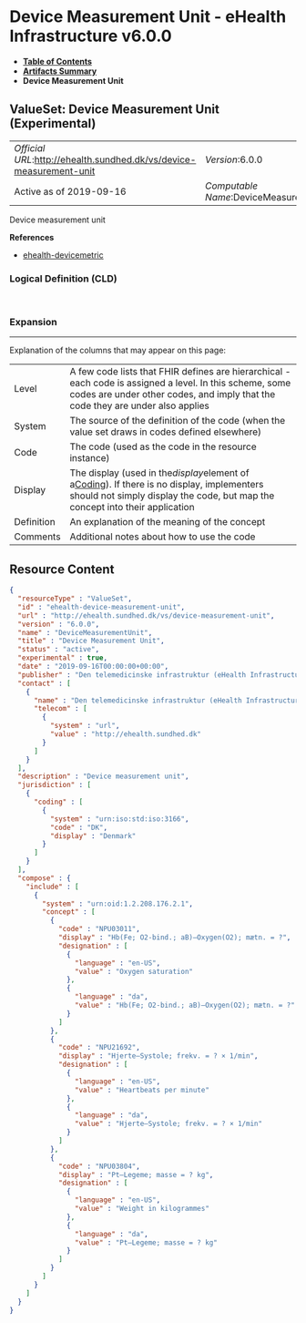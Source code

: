 # Device Measurement Unit - eHealth Infrastructure v6.0.0

* [**Table of Contents**](toc.md)
* [**Artifacts Summary**](artifacts.md)
* **Device Measurement Unit**

## ValueSet: Device Measurement Unit (Experimental) 

| | |
| :--- | :--- |
| *Official URL*:http://ehealth.sundhed.dk/vs/device-measurement-unit | *Version*:6.0.0 |
| Active as of 2019-09-16 | *Computable Name*:DeviceMeasurementUnit |

 
Device measurement unit 

 **References** 

* [ehealth-devicemetric](StructureDefinition-ehealth-devicemetric.md)

### Logical Definition (CLD)

 

### Expansion

-------

 Explanation of the columns that may appear on this page: 

| | |
| :--- | :--- |
| Level | A few code lists that FHIR defines are hierarchical - each code is assigned a level. In this scheme, some codes are under other codes, and imply that the code they are under also applies |
| System | The source of the definition of the code (when the value set draws in codes defined elsewhere) |
| Code | The code (used as the code in the resource instance) |
| Display | The display (used in the*display*element of a[Coding](http://hl7.org/fhir/R4/datatypes.html#Coding)). If there is no display, implementers should not simply display the code, but map the concept into their application |
| Definition | An explanation of the meaning of the concept |
| Comments | Additional notes about how to use the code |



## Resource Content

```json
{
  "resourceType" : "ValueSet",
  "id" : "ehealth-device-measurement-unit",
  "url" : "http://ehealth.sundhed.dk/vs/device-measurement-unit",
  "version" : "6.0.0",
  "name" : "DeviceMeasurementUnit",
  "title" : "Device Measurement Unit",
  "status" : "active",
  "experimental" : true,
  "date" : "2019-09-16T00:00:00+00:00",
  "publisher" : "Den telemedicinske infrastruktur (eHealth Infrastructure)",
  "contact" : [
    {
      "name" : "Den telemedicinske infrastruktur (eHealth Infrastructure)",
      "telecom" : [
        {
          "system" : "url",
          "value" : "http://ehealth.sundhed.dk"
        }
      ]
    }
  ],
  "description" : "Device measurement unit",
  "jurisdiction" : [
    {
      "coding" : [
        {
          "system" : "urn:iso:std:iso:3166",
          "code" : "DK",
          "display" : "Denmark"
        }
      ]
    }
  ],
  "compose" : {
    "include" : [
      {
        "system" : "urn:oid:1.2.208.176.2.1",
        "concept" : [
          {
            "code" : "NPU03011",
            "display" : "Hb(Fe; O2-bind.; aB)—Oxygen(O2); mætn. = ?",
            "designation" : [
              {
                "language" : "en-US",
                "value" : "Oxygen saturation"
              },
              {
                "language" : "da",
                "value" : "Hb(Fe; O2-bind.; aB)—Oxygen(O2); mætn. = ?"
              }
            ]
          },
          {
            "code" : "NPU21692",
            "display" : "Hjerte—Systole; frekv. = ? × 1/min",
            "designation" : [
              {
                "language" : "en-US",
                "value" : "Heartbeats per minute"
              },
              {
                "language" : "da",
                "value" : "Hjerte—Systole; frekv. = ? × 1/min"
              }
            ]
          },
          {
            "code" : "NPU03804",
            "display" : "Pt—Legeme; masse = ? kg",
            "designation" : [
              {
                "language" : "en-US",
                "value" : "Weight in kilogrammes"
              },
              {
                "language" : "da",
                "value" : "Pt—Legeme; masse = ? kg"
              }
            ]
          }
        ]
      }
    ]
  }
}

```
